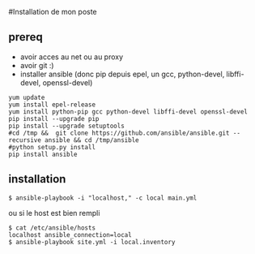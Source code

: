 #Installation de mon poste

## prereq
* avoir acces au net ou au proxy
* avoir git :)
* installer ansible (donc pip depuis epel, un gcc, python-devel, libffi-devel, openssl-devel)
```shell
yum update
yum install epel-release
yum install python-pip gcc python-devel libffi-devel openssl-devel
pip install --upgrade pip
pip install --upgrade setuptools
#cd /tmp &&  git clone https://github.com/ansible/ansible.git --recursive ansible && cd /tmp/ansible
#python setup.py install
pip install ansible
```
## installation 
```shell
$ ansible-playbook -i "localhost," -c local main.yml
```
ou si le host est bien rempli
```shell
$ cat /etc/ansible/hosts 
localhost ansible_connection=local
$ ansible-playbook site.yml -i local.inventory
```
